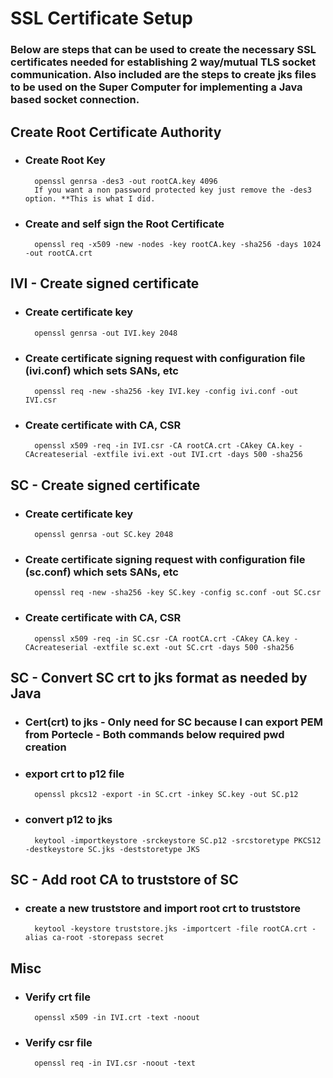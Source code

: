 # SSL Certificate Setup

### Below are steps that can be used to create the necessary SSL certificates needed for establishing 2 way/mutual TLS socket communication. Also included are the steps to create jks files to be used on the Super Computer for implementing a Java based socket connection.

	
## Create Root Certificate Authority
- ### Create Root Key
        openssl genrsa -des3 -out rootCA.key 4096
        If you want a non password protected key just remove the -des3 option. **This is what I did.
			
- ### Create and self sign the Root Certificate
		openssl req -x509 -new -nodes -key rootCA.key -sha256 -days 1024 -out rootCA.crt
	
	
## IVI - Create signed certificate
- ### Create certificate key
        openssl genrsa -out IVI.key 2048
			
- ### Create certificate signing request with configuration file (ivi.conf) which sets SANs, etc
		openssl req -new -sha256 -key IVI.key -config ivi.conf -out IVI.csr
			
- ### Create certificate with CA, CSR
		openssl x509 -req -in IVI.csr -CA rootCA.crt -CAkey CA.key -CAcreateserial -extfile ivi.ext -out IVI.crt -days 500 -sha256
	
## SC - Create signed certificate
- ### Create certificate key
		openssl genrsa -out SC.key 2048
		
- ### Create certificate signing request with configuration file (sc.conf) which sets SANs, etc
		openssl req -new -sha256 -key SC.key -config sc.conf -out SC.csr
		
- ### Create certificate with CA, CSR
		openssl x509 -req -in SC.csr -CA rootCA.crt -CAkey CA.key -CAcreateserial -extfile sc.ext -out SC.crt -days 500 -sha256
	
## SC - Convert SC crt to jks format as needed by Java
- ### Cert(crt) to jks - Only need for SC because I can export PEM from Portecle - Both commands below required pwd creation
- ### export crt to p12 file
		openssl pkcs12 -export -in SC.crt -inkey SC.key -out SC.p12
				
- ### convert p12 to jks
		keytool -importkeystore -srckeystore SC.p12 -srcstoretype PKCS12 -destkeystore SC.jks -deststoretype JKS
		
## SC - Add root CA to truststore of SC
- ### create a new truststore and import root crt to truststore
		keytool -keystore truststore.jks -importcert -file rootCA.crt -alias ca-root -storepass secret
		
## Misc
- ### Verify crt file
		openssl x509 -in IVI.crt -text -noout
		
- ### Verify csr file
	    openssl req -in IVI.csr -noout -text
